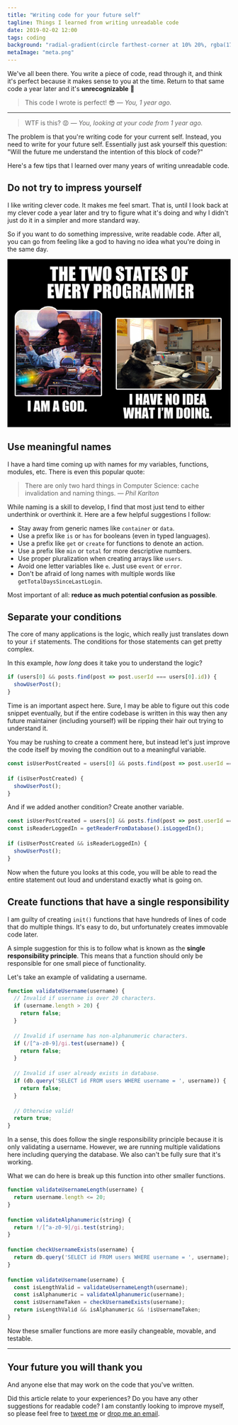 ```yaml
---
title: "Writing code for your future self"
tagline: Things I learned from writing unreadable code
date: 2019-02-02 12:00
tags: coding
background: "radial-gradient(circle farthest-corner at 10% 20%, rgba(176,65,65,1) 0%, rgba(59,0,0,1) 100.2%)"
metaImage: "meta.png"
---
```


We've all been there. You write a piece of code, read through it, and think it's perfect because it makes sense to you at the time. Return to that same code a year later and it's **unrecognizable** 🙈

> This code I wrote is perfect! 😎
> <cite>— You, 1 year ago.</cite>

---

> WTF is this? 😡
> <cite>— You, looking at your code from 1 year ago.</cite>

The problem is that you're writing code for your current self. Instead, you need to write for your future self. Essentially just ask yourself this question: "Will the future me understand the intention of this block of code?"

Here's a few tips that I learned over many years of writing unreadable code.

## Do not try to impress yourself

I like writing clever code. It makes me feel smart. That is, until I look back at my clever code a year later and try to figure what it's doing and why I didn't just do it in a simpler and more standard way.

So if you want to do something impressive, write readable code. After all, you can go from feeling like a god to having no idea what you're doing in the same day.

![The two states of every programmer: Left panel with person moving multiple knobs and switches with the following caption, I am a god. Right panel is a clueless dog at a computer with the following caption, I have no idea what I'm doing.](states-of-a-programmer.png)

## Use meaningful names

I have a hard time coming up with names for my variables, functions, modules, etc. There is even this popular quote:

> There are only two hard things in Computer Science: cache invalidation and naming things.
> <cite>— Phil Karlton</cite>

While naming is a skill to develop, I find that most just tend to either underthink or overthink it. Here are a few helpful suggestions I follow:

- Stay away from generic names like `container` or `data`.
- Use a prefix like `is` or `has` for booleans (even in typed languages).
- Use a prefix like `get` or `create` for functions to denote an action.
- Use a prefix like `min` or `total` for more descriptive numbers.
- Use proper pluralization when creating arrays like `users`.
- Avoid one letter variables like `e`. Just use `event` or `error`.
- Don't be afraid of long names with multiple words like `getTotalDaysSinceLastLogin`.

Most important of all: **reduce as much potential confusion as possible**.

## Separate your conditions

The core of many applications is the logic, which really just translates down to your `if` statements. The conditions for those statements can get pretty complex.

In this example, *how long* does it take you to understand the logic?

```js
if (users[0] && posts.find(post => post.userId === users[0].id)) {
  showUserPost();
}
```

Time is an important aspect here. Sure, I may be able to figure out this code snippet eventually, but if the entire codebase is written in this way then any future maintainer (including yourself) will be ripping their hair out trying to understand it.

You may be rushing to create a comment here, but instead let's just improve the code itself by moving the condition out to a meaningful variable.

```js
const isUserPostCreated = users[0] && posts.find(post => post.userId === users[0].id);

if (isUserPostCreated) {
  showUserPost();
}
```

And if we added another condition? Create another variable.

```js
const isUserPostCreated = users[0] && posts.find(post => post.userId === users[0].id)
const isReaderLoggedIn = getReaderFromDatabase().isLoggedIn();

if (isUserPostCreated && isReaderLoggedIn) {
  showUserPost();
}
```

Now when the future you looks at this code, you will be able to read the entire statement out loud and understand exactly what is going on.

## Create functions that have a single responsibility

I am guilty of creating `init()` functions that have hundreds of lines of code that do multiple things. It's easy to do, but unfortunately creates immovable code later.

A simple suggestion for this is to follow what is known as the **single responsibility principle**. This means that a function should only be responsible for one small piece of functionality.

Let's take an example of validating a username.

```js
function validateUsername(username) {
  // Invalid if username is over 20 characters.
  if (username.length > 20) {
    return false;
  }

  // Invalid if username has non-alphanumeric characters.
  if (/[^a-z0-9]/gi.test(username)) {
    return false;
  }

  // Invalid if user already exists in database.
  if (db.query('SELECT id FROM users WHERE username = ', username)) {
    return false;
  }

  // Otherwise valid!
  return true;
}
```

In a sense, this does follow the single responsibility principle because it is only validating a username. However, we are running multiple validations here including querying the database. We also can't be fully sure that it's working.

What we can do here is break up this function into other smaller functions.

```js
function validateUsernameLength(username) {
  return username.length <= 20;
}

function validateAlphanumeric(string) {
  return !/[^a-z0-9]/gi.test(string);
}

function checkUsernameExists(username) {
  return db.query('SELECT id FROM users WHERE username = ', username);
}

function validateUsername(username) {
  const isLengthValid = validateUsernameLength(username);
  const isAlphanumeric = validateAlphanumeric(username);
  const isUsernameTaken = checkUsernameExists(username);
  return isLengthValid && isAlphanumeric && !isUsernameTaken;
}
```

Now these smaller functions are more easily changeable, movable, and testable.

---

## Your future you will thank you

And anyone else that may work on the code that you've written.

Did this article relate to your experiences? Do you have any other suggestions for readable code? I am constantly looking to improve myself, so please feel free to [tweet me](https://twitter.com/sunnysinghio) or [drop me an email](/contact).
